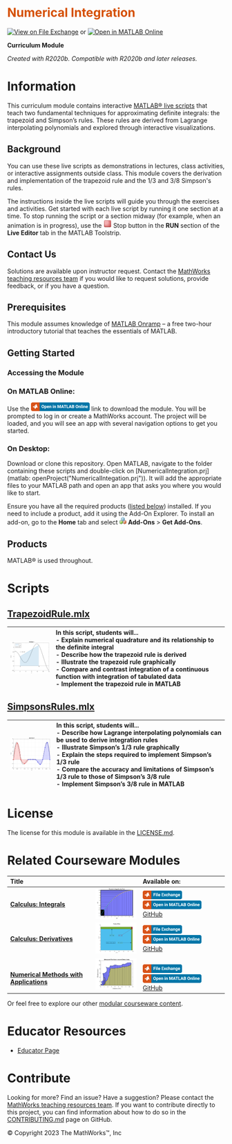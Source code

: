 
<a name="T_DEF03274"></a>
# <span style="color:rgb(213,80,0)">Numerical Integration</span>
<a name="H_053613DF"></a>

[![View on File Exchange](https://www.mathworks.com/matlabcentral/images/matlab-file-exchange.svg)](https://www.mathworks.com/matlabcentral/fileexchange/94963-numerical-integration) or [![Open in MATLAB Online](https://www.mathworks.com/images/responsive/global/open-in-matlab-online.svg)](https://matlab.mathworks.com/open/github/v1?repo=MathWorks-Teaching-Resources/Numerical-Integration&project=NumericalIntegration.prj)

**Curriculum Module**

_Created with R2020b. Compatible with R2020b and later releases._

# Information

This curriculum module contains interactive [MATLAB® live scripts](https://www.mathworks.com/products/matlab/live-editor.html) that teach two fundamental techniques for approximating definite integrals: the trapezoid and Simpson’s rules. These rules are derived from Lagrange interpolating polynomials and explored through interactive visualizations.

<a name="H_F00D98E4"></a>
## Background

You can use these live scripts as demonstrations in lectures, class activities, or interactive assignments outside class. This module covers the derivation and implementation of the trapezoid rule and the 1/3 and 3/8 Simpson's rules. 


The instructions inside the live scripts will guide you through the exercises and activities. Get started with each live script by running it one section at a time. To stop running the script or a section midway (for example, when an animation is in progress), use the <img src="Images/EndIcon.png" width="19" alt="EndIcon.png"> Stop button in the **RUN** section of the **Live Editor** tab in the MATLAB Toolstrip.

## Contact Us

Solutions are available upon instructor request. Contact the [MathWorks teaching resources team](mailto:onlineteaching@mathworks.com) if you would like to request solutions, provide feedback, or if you have a question.

<a name="H_30BC7141"></a>
## Prerequisites

This module assumes knowledge of [MATLAB Onramp](https://matlabacademy.mathworks.com/details/matlab-onramp/gettingstarted) – a free two-hour introductory tutorial that teaches the essentials of MATLAB.

<a name="H_330E72C3"></a>
## Getting Started
### Accessing the Module
### **On MATLAB Online:**

Use the [<img src="Images/OpenInMO.png" width="136" alt="OpenInMO.png">](https://matlab.mathworks.com/open/github/v1?repo=MathWorks-Teaching-Resources/Numerical-Integration&project=NumericalIntegration.prj) link to download the module. You will be prompted to log in or create a MathWorks account. The project will be loaded, and you will see an app with several navigation options to get you started.

### **On Desktop:**

Download or clone this repository. Open MATLAB, navigate to the folder containing these scripts and double-click on [NumericalIntegration.prj](matlab: openProject("NumericalIntegation.prj")). It will add the appropriate files to your MATLAB path and open an app that asks you where you would like to start. 


Ensure you have all the required products ([listed below](#H_E850B4FF)) installed. If you need to include a product, add it using the Add-On Explorer. To install an add-on, go to the **Home** tab and select  <img src="Images/AddOnsIcon.png" width="16" alt="AddOnsIcon.png"> **Add-Ons** > **Get Add-Ons**. 

<a name="H_E850B4FF"></a>
## Products

MATLAB® is used throughout.

<a name="H_D1A2E3C6"></a>
# Scripts
<a name="H_92B379B9"></a>
## [**TrapezoidRule.mlx**](https://matlab.mathworks.com/open/github/v1?repo=MathWorks-Teaching-Resources/Numerical-Integration&project=NumericalIntegration.prj&file=TrapezoidRule.mlx)
| <img src="Images/TrapImage.png" width="171" alt="TrapImage.png"> | **In this script, students will...** <br>-  Explain numerical quadrature and its relationship to the definite integral <br>-  Describe how the trapezoid rule is derived <br>-  Illustrate the trapezoid rule graphically <br>-  Compare and contrast integration of a continuous function with integration of tabulated data <br>-  Implement the trapezoid rule in MATLAB  |
| :-- | :-- |

<a name="H_7BC300E3"></a>
## [**SimpsonsRules.mlx**](https://matlab.mathworks.com/open/github/v1?repo=MathWorks-Teaching-Resources/Numerical-Integration&project=NumericalIntegration.prj&file=SimpsonsRules.mlx)
| <img src="Images/SimpRuleIm.png" width="171" alt="SimpRuleIm.png"> | **In this script, students will...** <br>-  Describe how Lagrange interpolating polynomials can be used to derive integration rules <br>-  Illustrate Simpson’s 1/3 rule graphically <br>-  Explain the steps required to implement Simpson’s 1/3 rule <br>-  Compare the accuracy and limitations of Simpson’s 1/3 rule to those of Simpson’s 3/8 rule <br>-  Implement Simpson’s 3/8 rule in MATLAB  |
| :-- | :-- |

<a name="H_A532299F"></a>
# License

The license for this module is available in the [LICENSE.md](https://github.com/MathWorks-Teaching-Resources/Numerical-Integration/blob/main/LICENSE.md).

# Related Courseware Modules
| **Title** |  | **Available on:**  |
| :-- | :-- | :-- |
| [**Calculus: Integrals**](https://www.mathworks.com/matlabcentral/fileexchange/105740-calculus-integrals) | <img src="Images/image_5.png" width="171" alt="image_5.png"> | [<img src="Images/OpenInFX.png" width="91" alt="OpenInFX.png">](https://www.mathworks.com/matlabcentral/fileexchange/105740-calculus-integrals)[<img src="Images/OpenInMO.png" width="136" alt="OpenInMO.png">](https://matlab.mathworks.com/open/github/v1?repo=MathWorks-Teaching-Resources/Calculus-Integrals&project=Integrals.prj) [GitHub](https://github.com/MathWorks-Teaching-Resources/Calculus-Integrals)   |
| [**Calculus: Derivatives**](https://www.mathworks.com/matlabcentral/fileexchange/99249-calculus-derivatives) | <img src="Images/image_8.png" width="171" alt="image_8.png"> | [<img src="Images/OpenInFX.png" width="91" alt="OpenInFX.png">](https://www.mathworks.com/matlabcentral/fileexchange/99249-calculus-derivatives)[<img src="Images/OpenInMO.png" width="136" alt="OpenInMO.png">](https://matlab.mathworks.com/open/github/v1?repo=MathWorks-Teaching-Resources/Calculus-Derivatives&project=Derivatives.prj) [GitHub](https://github.com/MathWorks-Teaching-Resources/Calculus-Derivatives)   |
| <br>[**Numerical Methods with Applications**](https://www.mathworks.com/matlabcentral/fileexchange/111490-numerical-methods-with-applications) | <img src="Images/image_11.png" width="171" alt="image_11.png"> | <br>[<img src="Images/OpenInFX.png" width="91" alt="OpenInFX.png">](https://www.mathworks.com/matlabcentral/fileexchange/111490-numerical-methods-with-applications)<br>[<img src="Images/OpenInMO.png" width="136" alt="OpenInMO.png">](https://matlab.mathworks.com/open/github/v1?repo=MathWorks-Teaching-Resources/Numerical-Methods-with-Applications&project=NumericalMethods.prj)  <br>[GitHub](https://github.com/MathWorks-Teaching-Resources/Numerical-Methods-with-Applications)   |


Or feel free to explore our other [modular courseware content](https://www.mathworks.com/matlabcentral/fileexchange/?q=tag%3A%22courseware+module%22&sort=downloads_desc_30d).

# Educator Resources
-  [Educator Page](https://www.mathworks.com/academia/educators.html) 
<a name="H_C7A803CC"></a>
# Contribute 

Looking for more? Find an issue? Have a suggestion? Please contact the [MathWorks teaching resources team](mailto:%20onlineteaching@mathworks.com). If you want to contribute directly to this project, you can find information about how to do so in the [CONTRIBUTING.md](https://github.com/MathWorks-Teaching-Resources/Vector-Arithmetic/blob/main/CONTRIBUTING.md) page on GitHub.


© Copyright 2023 The MathWorks™, Inc



